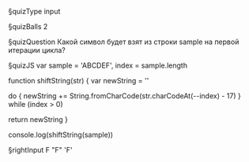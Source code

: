 §quizType
input

§quizBalls
2


§quizQuestion
Какой символ будет взят из строки sample на первой итерации цикла?



§quizJS
var sample = 'ABCDEF', index = sample.length

function shiftString(str) {
  var newString = ''

  do  {
    newString += String.fromCharCode(str.charCodeAt(--index) - 17)
  } while (index > 0)

  return newString
}

console.log(shiftString(sample))


§rightInput
F
"F"
'F'
